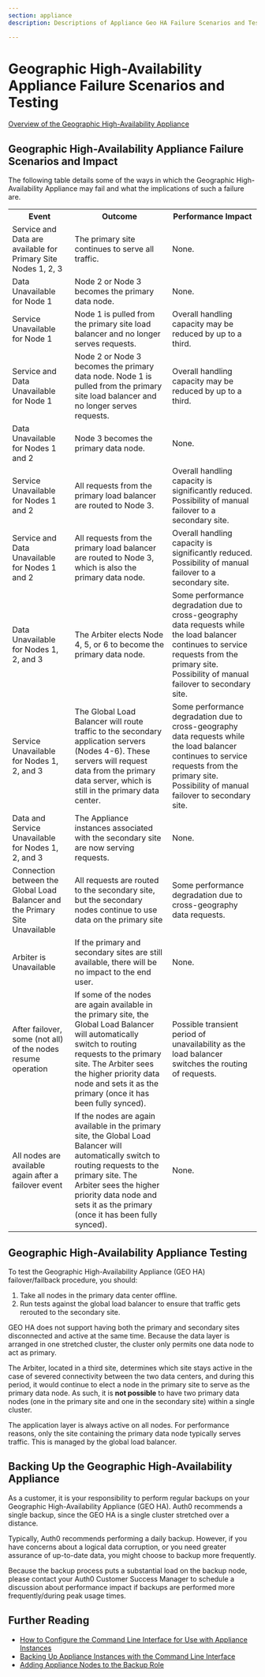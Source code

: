 ```yaml
---
section: appliance
description: Descriptions of Appliance Geo HA Failure Scenarios and Testing

---
```


# Geographic High-Availability Appliance Failure Scenarios and Testing

[Overview of the Geographic High-Availability Appliance](/appliance/geo-ha)

## Geographic High-Availability Appliance Failure Scenarios and Impact

The following table details some of the ways in which the Geographic High-Availability Appliance may fail and what the implications of such a failure are.

<table class="table">
    <tr>
        <th>Event</th>
        <th>Outcome</th>
        <th>Performance Impact</th>
    </tr>
    <tr>
        <td>Service and Data are available for Primary Site Nodes 1, 2, 3</td>
        <td>The primary site continues to serve all traffic.</td>
        <td>None.</td>
    </tr>
    <tr>
        <td>Data Unavailable for Node 1</td>
        <td>Node 2 or Node 3 becomes the primary data node.</td>
        <td>None.</td>
    </tr>
    <tr>
        <td>Service Unavailable for Node 1</td>
        <td>Node 1 is pulled from the primary site load balancer and no longer serves requests.</td>
        <td>Overall handling capacity may be reduced by up to a third.</td>
    </tr>
    <tr>
        <td>Service and Data Unavailable for Node 1</td>
        <td>Node 2 or Node 3 becomes the primary data node. Node 1 is pulled from the primary site load balancer and no longer serves requests.</td>
        <td>Overall handling capacity may be reduced by up to a third.</td>
    </tr>
    <tr>
        <td>Data Unavailable for Nodes 1 and 2</td>
        <td>Node 3 becomes the primary data node.</td>
        <td>None.</td>
    </tr>
    <tr>
        <td>Service Unavailable for Nodes 1 and 2</td>
        <td>All requests from the primary load balancer are routed to Node 3.</td>
        <td>Overall handling capacity is significantly reduced. Possibility of manual failover to a secondary site.</td>
    </tr>
    <tr>
        <td>Service and Data Unavailable for Nodes 1 and 2</td>
        <td>All requests from the primary load balancer are routed to Node 3, which is also the primary data node.</td>
        <td>Overall handling capacity is significantly reduced. Possibility of manual failover to a secondary site.</td>
    </tr>
    <tr>
        <td>Data Unavailable for Nodes 1, 2, and 3</td>
        <td>The Arbiter elects Node 4, 5, or 6 to become the primary data node.</td>
        <td>Some performance degradation due to cross-geography data requests while the load balancer continues to service requests from the primary site. Possibility of manual failover to secondary site.</td>
    </tr>
    <tr>
        <td>Service Unavailable for Nodes 1, 2, and 3</td>
        <td>The Global Load Balancer will route traffic to the secondary application servers (Nodes 4-6). These servers will request data from the primary data server, which is still in the primary data center.</td>
        <td>Some performance degradation due to cross-geography data requests while the load balancer continues to service requests from the primary site. Possibility of manual failover to secondary site.</td>
    </tr>
    <tr>
        <td>Data and Service Unavailable for Nodes 1, 2, and 3</td>
        <td>The Appliance instances associated with the secondary site are now serving requests.</td>
        <td>None.</td>
    </tr>
    <tr>
        <td>Connection between the Global Load Balancer and the Primary Site Unavailable</td>
        <td>All requests are routed to the secondary site, but the secondary nodes continue to use data on the primary site</td>
        <td>Some performance degradation due to cross-geography data requests.</td>
    </tr>
    <tr>
        <td>Arbiter is Unavailable</td>
        <td>If the primary and secondary sites are still available, there will be no impact to the end user.</td>
        <td>None.</td>
    </tr>
    <tr>
        <td>After failover, some (not all) of the nodes resume operation</td>
        <td>If some of the nodes are again available in the primary site, the Global Load Balancer will automatically switch to routing requests to the primary site. The Arbiter sees the higher priority data node and sets it as the primary (once it has been fully synced).</td>
        <td>Possible transient period of unavailability as the load balancer switches the routing of requests.</td>
    </tr>
    <tr>
        <td>All nodes are available again after a failover event</td>
        <td>If the nodes are again available in the primary site, the Global Load Balancer will automatically switch to routing requests to the primary site. The Arbiter sees the higher priority data node and sets it as the primary (once it has been fully synced).</td>
        <td>None.</td>
    </tr>
</table>

## Geographic High-Availability Appliance Testing

To test the Geographic High-Availability Appliance (GEO HA) failover/failback procedure, you should:

1. Take all nodes in the primary data center offline.
2. Run tests against the global load balancer to ensure that traffic gets rerouted to the secondary site.

GEO HA does not support having both the primary and secondary sites disconnected and active at the same time. Because the data layer is arranged in one stretched cluster, the cluster only permits one data node to act as primary.

The Arbiter, located in a third site, determines which site stays active in the case of severed connectivity between the two data centers, and during this period, it would continue to elect a node in the primary site to serve as the primary data node. As such, it is **not possible** to have two primary data nodes (one in the primary site and one in the secondary site) within a single cluster.

The application layer is always active on all nodes. For performance reasons, only the site containing the primary data node typically serves traffic. This is managed by the global load balancer.

## Backing Up the Geographic High-Availability Appliance

As a customer, it is your responsibility to perform regular backups on your Geographic High-Availability Appliance (GEO HA). Auth0 recommends a single backup, since the GEO HA is a single cluster stretched over a distance.

Typically, Auth0 recommends performing a daily backup. However, if you have concerns about a logical data corruption, or you need greater assurance of up-to-date data, you might choose to backup more frequently.

Because the backup process puts a substantial load on the backup node, please contact your Auth0 Customer Success Manager to schedule a discussion about performance impact if backups are performed more frequently/during peak usage times.

## Further Reading

* [How to Configure the Command Line Interface for Use with Appliance Instances](/appliance/cli/adding-node-to-backup-role)
* [Backing Up Appliance Instances with the Command Line Interface](/appliance/cli/backing-up-the-appliance)
* [Adding Appliance Nodes to the Backup Role](/appliance/cli/configure-cli)
